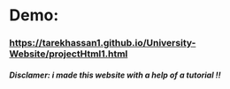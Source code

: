 # Demo:
### https://tarekhassan1.github.io/University-Website/projectHtml1.html
##### Disclamer: i made this website with a help of a tutorial !! 
